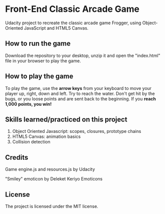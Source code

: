# Front-End Classic Arcade Game

Udacity project to recreate the classic arcade game Frogger, using Object-Oriented JavaScript and HTML5 Canvas.

## How to run the game

Download the repository to your desktop, unzip it and open the "index.html" file in your browser to play the game. 


## How to play the game


To play the game, use the **arrow keys** from your keyboard to move your player up, right, down and left. Try to reach the water.
Don't get hit by the bugs, or you loose points and are sent back to the beginning. If you **reach 1,000 points, you win!**

## Skills learned/practiced on this project

1. Object Oriented Javascript: scopes, closures, prototype chains
2. HTML5 Canvas: animation basics
3. Collision detection

## Credits

Game engine.js and resources.js by Udacity

"Smiley" emoticon by Deleket Keriyo Emoticons


## License

The project is licensed under the MIT license.
